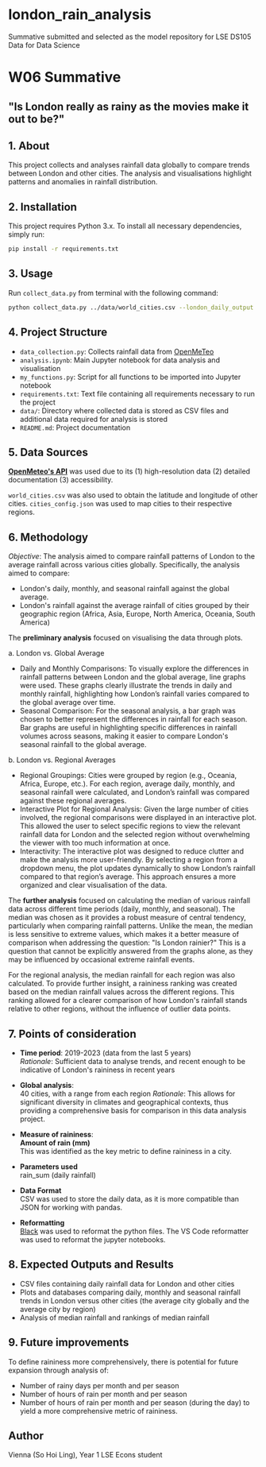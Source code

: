 # london_rain_analysis
Summative submitted and selected as the model repository for LSE DS105 Data for Data Science

# **W06 Summative**
## "Is London really as rainy as the movies make it out to be?"


## **1. About**

This project collects and analyses rainfall data globally to compare trends between London and other cities. The analysis and visualisations highlight patterns and anomalies in rainfall distribution. 


## **2. Installation**
This project requires Python 3.x. To install all necessary dependencies, simply run:

```bash
pip install -r requirements.txt
```


## **3. Usage**
Run `collect_data.py` from terminal with the following command:
```bash 
python collect_data.py ../data/world_cities.csv --london_daily_output ../data/london_daily_rain.csv --london_hourly_output ../data/london_hourly_rain.csv --all_daily_output ../data/all_daily_rain.csv --all_hourly_output ../data/all_hourly_rain.csv
```


## **4. Project Structure**
- `data_collection.py`: Collects rainfall data from [OpenMeTeo](https://open-meteo.com/)
- `analysis.ipynb`: Main Jupyter notebook for data analysis and visualisation
- `my_functions.py`: Script for all functions to be imported into Jupyter notebook
- `requirements.txt`: Text file containing all requirements necessary to run the project
- `data/`: Directory where collected data is stored as CSV files and additional data required for analysis is stored
- `README.md`: Project documentation


## **5. Data Sources**  
**[OpenMeteo's API](https://open-meteo.com/)** was used due to its (1) high-resolution data (2) detailed documentation (3) accessibility.  

`world_cities.csv` was also used to obtain the latitude and longitude of other cities. 
`cities_config.json` was used to map cities to their respective regions.


## **6. Methodology**
*Objective*: The analysis aimed to compare rainfall patterns of London to the average rainfall across various cities globally. Specifically, the analysis aimed to compare:
* London's daily, monthly, and seasonal rainfall against the global average.
* London's rainfall against the average rainfall of cities grouped by their geographic region (Africa, Asia, Europe, North America, Oceania, South America)

The **preliminary analysis** focused on visualising the data through plots.  

a. London vs. Global Average  
- Daily and Monthly Comparisons: To visually explore the differences in rainfall patterns between London and the global average, line graphs were used. These graphs clearly illustrate the trends in daily and monthly rainfall, highlighting how London’s rainfall varies compared to the global average over time.  
- Seasonal Comparison: For the seasonal analysis, a bar graph was chosen to better represent the differences in rainfall for each season. Bar graphs are useful in highlighting specific differences in rainfall volumes across seasons, making it easier to compare London's seasonal rainfall to the global average.

b. London vs. Regional Averages
- Regional Groupings: Cities were grouped by region (e.g., Oceania, Africa, Europe, etc.). For each region, average daily, monthly, and seasonal rainfall were calculated, and London’s rainfall was compared against these regional averages.  
- Interactive Plot for Regional Analysis: Given the large number of cities involved, the regional comparisons were displayed in an interactive plot. This allowed the user to select specific regions to view the relevant rainfall data for London and the selected region without overwhelming the viewer with too much information at once.  
- Interactivity: The interactive plot was designed to reduce clutter and make the analysis more user-friendly. By selecting a region from a dropdown menu, the plot updates dynamically to show London’s rainfall compared to that region’s average. This approach ensures a more organized and clear visualisation of the data.

The **further analysis** focused on calculating the median of various rainfall data across different time periods (daily, monthly, and seasonal). The median was chosen as it provides a robust measure of central tendency, particularly when comparing rainfall patterns. Unlike the mean, the median is less sensitive to extreme values, which makes it a better measure of comparison when addressing the question: "Is London rainier?" This is a question that cannot be explicitly answered from the graphs alone, as they may be influenced by occasional extreme rainfall events.

For the regional analysis, the median rainfall for each region was also calculated. To provide further insight, a raininess ranking was created based on the median rainfall values across the different regions. This ranking allowed for a clearer comparison of how London's rainfall stands relative to other regions, without the influence of outlier data points.


## **7. Points of consideration**
* **Time period**: 2019-2023 (data from the last 5 years)  
*Rationale*: Sufficient data to analyse trends, and recent enough to be indicative of London's raininess in recent years 

* **Global analysis**:      
40 cities, with a range from each region
*Rationale*: This allows for significant diversity in climates and geographical contexts, thus providing a comprehensive basis for comparison in this data analysis project. 

* **Measure of raininess**:     
**Amount of rain (mm)**     
This was identified as the key metric to define raininess in a city. 

* **Parameters used**   
rain_sum (daily rainfall)

* **Data Format**   
CSV was used to store the daily data, as it is more compatible than JSON for working with pandas.

* **Reformatting**      
[Black](https://black.readthedocs.io/en/stable/) was used to reformat the python files.
The VS Code reformatter was used to reformat the jupyter notebooks.


## **8. Expected Outputs and Results**  
- CSV files containing daily rainfall data for London and other cities
- Plots and databases comparing daily, monthly and seasonal rainfall trends in London versus other cities (the average city globally and the average city by region)
- Analysis of median rainfall and rankings of median rainfall


## **9. Future improvements**  
To define raininess more comprehensively, there is potential for future expansion through analysis of:
- Number of rainy days per month and per season  
- Number of hours of rain per month and per season  
- Number of hours of rain per month and per season (during the day)
to yield a more comprehensive metric of raininess.


## **Author**  
Vienna (So Hoi Ling), Year 1 LSE Econs student